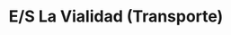 ---
title: "E/S La Vialidad (Transporte)"
url: /caracas/e-s-la-vialidad-transporte/
shop: general
---